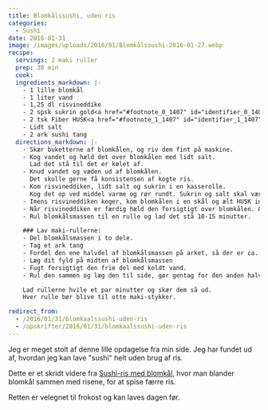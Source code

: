 ```yaml
---
title: Blomkålssushi, uden ris
categories:
  - Sushi
date: 2016-01-31
image: /images/uploads/2016/01/Blomkålssushi-2016-01-27.webp
recipe:
  servings: 2 maki ruller
  prep: 30 min
  cook:
  ingredients_markdown: |-
    - 1 lille blomkål
    - 1 liter vand
    - 1,25 dl risvineddike
    - 2 spsk sukrin gold<a href="#footnote_0_1407" id="identifier_0_1407" class="footnote-link footnote-identifier-link" title="Du kan ogs&aring; bruge et andet s&oslash;demiddel, men dette gav et meget godt resultat.">1</a>
    - 2 tsk Fiber HUSK<a href="#footnote_1_1407" id="identifier_1_1407" class="footnote-link footnote-identifier-link" title="loppefr&oslash;skaller">2</a>
    - Lidt salt
    - 2 ark sushi tang
  directions_markdown: |-
    - Skær buketterne af blomkålen, og riv dem fint på maskine.
    - Kog vandet og hæld det over blomkålen med lidt salt.
      Lad det stå til det er kølet af.
    - Knud vandet og væden ud af blomkålen.
      Det skulle gerne få konsistensen af kogte ris.
    - Kom risvineddiken, lidt salt og sukrin i en kasserolle.
      Kog det op ved middel varme og rør rundt. Sukrin og salt skal være opløst.
    - Imens risvineddiken koger, kom blomkålen i en skål og ælt HUSK ind i det
    - Når risvineddiken er færdig hæld den forsigtigt over blomkålen. Ælt det sammen, så al risvineddiken optaget af blomkålsmassen.
    - Rul blomkålsmassen til en rulle og lad det stå 10-15 minutter.

    ### Lav maki-rullerne:
    - Del blomkålsmassen i to dele.
    - Tag et ark tang
    - Fordel den ene halvdel af blomkålsmassen på arket, så der er ca. 2 cm frit i den ene side.
    - Læg dit fyld på midten af blomkålsmassen
    - Fugt forsigtigt den frie del med koldt vand.
    - Rul den sammen og læg den til side, gør gentag for den anden halvdel af massen

    Lad rullerne hvile et par minutter og skær dem så ud.
    Hver rulle bør blive til otte maki-stykker.

redirect_from:
  - /2016/01/31/blomkaalssushi-uden-ris
  - /opskrifter/2016/01/31/blomkaalssushi-uden-ris
---
```


Jeg er meget stolt af denne lille opdagelse fra min side. Jeg har fundet ud af, hvordan jeg kan lave "sushi" helt uden brug af ris.

Dette er et skridt videre fra [Sushi-ris med blomkål](/sushi/2013/09/21/sushi-ris-med-blomkal/), hvor man blander blomkål sammen med risene, for at spise færre ris.

Retten er velegnet til frokost og kan laves dagen før.
